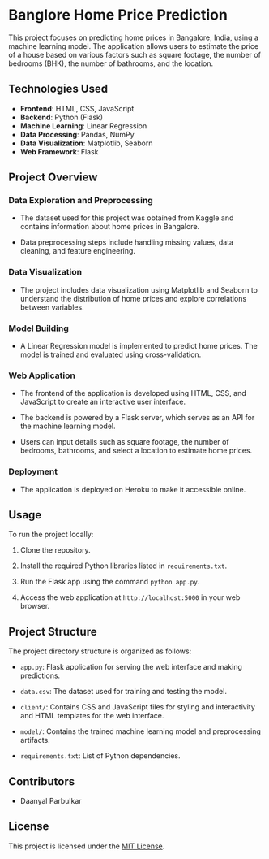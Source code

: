 # Banglore Home Price Prediction

This project focuses on predicting home prices in Bangalore, India, using a machine learning model. The application allows users to estimate the price of a house based on various factors such as square footage, the number of bedrooms (BHK), the number of bathrooms, and the location.

## Technologies Used

- **Frontend**: HTML, CSS, JavaScript
- **Backend**: Python (Flask)
- **Machine Learning**: Linear Regression
- **Data Processing**: Pandas, NumPy
- **Data Visualization**: Matplotlib, Seaborn
- **Web Framework**: Flask

## Project Overview

### Data Exploration and Preprocessing

- The dataset used for this project was obtained from Kaggle and contains information about home prices in Bangalore.

- Data preprocessing steps include handling missing values, data cleaning, and feature engineering.

### Data Visualization

- The project includes data visualization using Matplotlib and Seaborn to understand the distribution of home prices and explore correlations between variables.

### Model Building

- A Linear Regression model is implemented to predict home prices. The model is trained and evaluated using cross-validation.

### Web Application

- The frontend of the application is developed using HTML, CSS, and JavaScript to create an interactive user interface.

- The backend is powered by a Flask server, which serves as an API for the machine learning model.

- Users can input details such as square footage, the number of bedrooms, bathrooms, and select a location to estimate home prices.

### Deployment

- The application is deployed on Heroku to make it accessible online.

## Usage

To run the project locally:

1. Clone the repository.

2. Install the required Python libraries listed in `requirements.txt`.

3. Run the Flask app using the command `python app.py`.

4. Access the web application at `http://localhost:5000` in your web browser.

## Project Structure

The project directory structure is organized as follows:

- `app.py`: Flask application for serving the web interface and making predictions.

- `data.csv`: The dataset used for training and testing the model.

- `client/`: Contains CSS and JavaScript files for styling and interactivity and HTML templates for the web interface.

- `model/`: Contains the trained machine learning model and preprocessing artifacts.

- `requirements.txt`: List of Python dependencies.

## Contributors

- Daanyal Parbulkar

## License

This project is licensed under the [MIT License](LICENSE).

